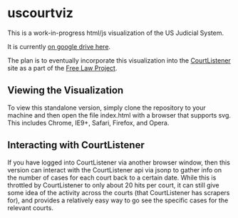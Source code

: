 uscourtviz
==========

This is a work-in-progress html/js visualization of the US Judicial System.

It is currently [on google drive here](https://d57dd304fefca1aa423fea1b4dc59f23c06dd95e.googledrive.com/host/0B2GQktu-wcTiWm82NGt5MTZreHM/).

The plan is to eventually incorporate this visualization into the
[CourtListener](https://www.courtlistener.com) site as a part of the
[Free Law Project](http://freelawproject.org/).

## Viewing the Visualization

To view this standalone version, simply clone the repository to your machine and then 
open the file index.html with a
browser that supports svg.  This includes Chrome, IE9+, Safari, Firefox, and Opera.

## Interacting with CourtListener

If you have logged into CourtListener via another browser window, then
this version can interact with the CourtListener api via jsonp to
gather info on the number of cases for each court back to a certain date.  While this
is throttled by CourtListener to only about 20 hits per court, it can still give
some idea of the activity across the courts (that CourtListener has scrapers for), and
provides a relatively easy way to go see the specific cases for the relevant courts.

